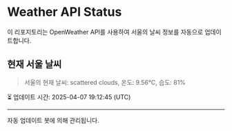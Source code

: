 
# Weather API Status

이 리포지토리는 OpenWeather API를 사용하여 서울의 날씨 정보를 자동으로 업데이트합니다.

## 현재 서울 날씨
> 서울의 현재 날씨: scattered clouds, 온도: 9.56°C, 습도: 81%

⏳ 업데이트 시간: 2025-04-07 19:12:45 (UTC)

---
자동 업데이트 봇에 의해 관리됩니다.
